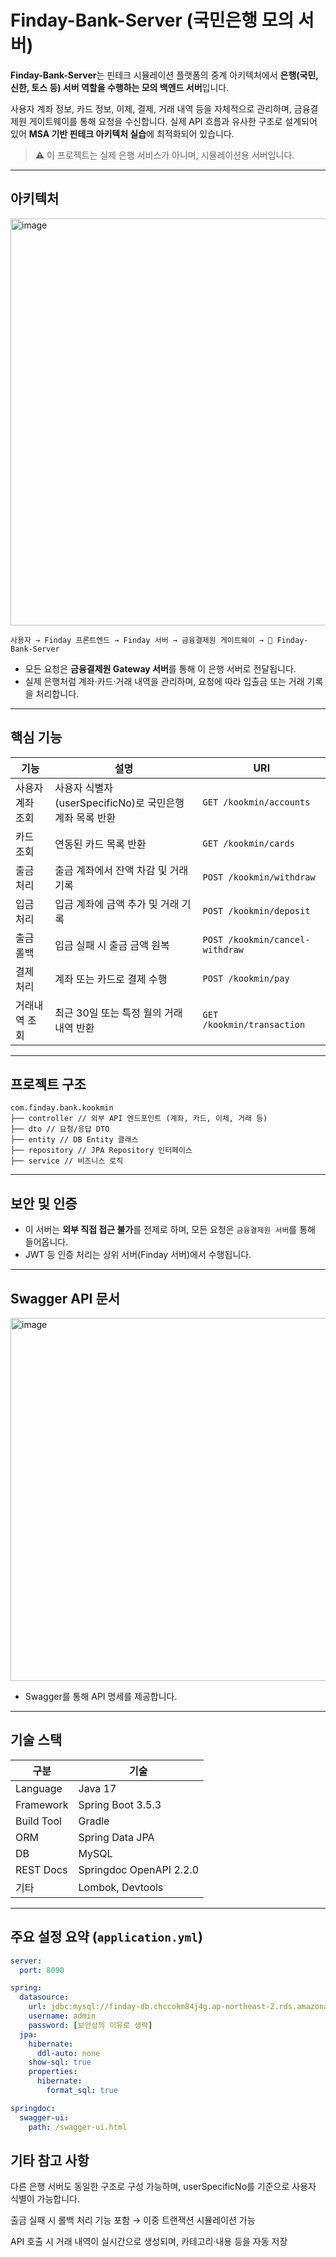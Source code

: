 # Finday-Bank-Server (국민은행 모의 서버)

**Finday-Bank-Server**는 핀테크 시뮬레이션 플랫폼의 중계 아키텍처에서 **은행(국민, 신한, 토스 등) 서버 역할을 수행하는 모의 백엔드 서버**입니다.

사용자 계좌 정보, 카드 정보, 이체, 결제, 거래 내역 등을 자체적으로 관리하며, 금융결제원 게이트웨이를 통해 요청을 수신합니다. 실제 API 흐름과 유사한 구조로 설계되어 있어 **MSA 기반 핀테크 아키텍처 실습**에 최적화되어 있습니다.

> ⚠️ 이 프로젝트는 실제 은행 서비스가 아니며, 시뮬레이션용 서버입니다.

---

## 아키텍처

<img width="1320" height="651" alt="image" src="https://github.com/user-attachments/assets/5d416993-ca75-460a-8eaf-9a72dac0a886" />


```
사용자 → Finday 프론트엔드 → Finday 서버 → 금융결제원 게이트웨이 → 🏦 Finday-Bank-Server
```

- 모든 요청은 **금융결제원 Gateway 서버**를 통해 이 은행 서버로 전달됩니다.
- 실제 은행처럼 계좌·카드·거래 내역을 관리하며, 요청에 따라 입출금 또는 거래 기록을 처리합니다.

---

##  핵심 기능

| 기능 | 설명 | URI |
|------|------|-----|
| 사용자 계좌 조회 | 사용자 식별자(userSpecificNo)로 국민은행 계좌 목록 반환 | `GET /kookmin/accounts` |
| 카드 조회 | 연동된 카드 목록 반환 | `GET /kookmin/cards` |
| 출금 처리 | 출금 계좌에서 잔액 차감 및 거래 기록 | `POST /kookmin/withdraw` |
| 입금 처리 | 입금 계좌에 금액 추가 및 거래 기록 | `POST /kookmin/deposit` |
| 출금 롤백 | 입금 실패 시 출금 금액 원복 | `POST /kookmin/cancel-withdraw` |
| 결제 처리 | 계좌 또는 카드로 결제 수행 | `POST /kookmin/pay` |
| 거래내역 조회 | 최근 30일 또는 특정 월의 거래 내역 반환 | `GET /kookmin/transaction` |

---

## 프로젝트 구조

```
com.finday.bank.kookmin
├── controller // 외부 API 엔드포인트 (계좌, 카드, 이체, 거래 등)
├── dto // 요청/응답 DTO
├── entity // DB Entity 클래스
├── repository // JPA Repository 인터페이스
├── service // 비즈니스 로직
```

---

## 보안 및 인증

- 이 서버는 **외부 직접 접근 불가**를 전제로 하며, 모든 요청은 `금융결제원 서버`를 통해 들어옵니다.
- JWT 등 인증 처리는 상위 서버(Finday 서버)에서 수행됩니다.

---

## Swagger API 문서

<img width="1787" height="581" alt="image" src="https://github.com/user-attachments/assets/7ac6de29-bb9b-42cb-b20e-c09be4854dc9" />

- Swagger를 통해 API 명세를 제공합니다.

---

## 기술 스택

| 구분 | 기술 |
|------|------|
| Language | Java 17 |
| Framework | Spring Boot 3.5.3 |
| Build Tool | Gradle |
| ORM | Spring Data JPA |
| DB | MySQL |
| REST Docs | Springdoc OpenAPI 2.2.0 |
| 기타 | Lombok, Devtools |

---

## 주요 설정 요약 (`application.yml`)

```yaml
server:
  port: 8090

spring:
  datasource:
    url: jdbc:mysql://finday-db.chccokm84j4g.ap-northeast-2.rds.amazonaws.com:3306/kookmin_bank
    username: admin
    password: [보안상의 이유로 생략]
  jpa:
    hibernate:
      ddl-auto: none
    show-sql: true
    properties:
      hibernate:
        format_sql: true

springdoc:
  swagger-ui:
    path: /swagger-ui.html
```

## 기타 참고 사항
다른 은행 서버도 동일한 구조로 구성 가능하며, userSpecificNo를 기준으로 사용자 식별이 가능합니다.

출금 실패 시 롤백 처리 기능 포함 → 이중 트랜잭션 시뮬레이션 가능

API 호출 시 거래 내역이 실시간으로 생성되며, 카테고리·내용 등을 자동 저장

